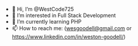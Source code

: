 - 👋 Hi, I’m @WestCode725
- 👀 I’m interested in Full Stack Development
- 🌱 I’m currently learning PHP  
- 📫 How to reach me: (wesgoodell@gmail.com or https://www.linkedin.com/in/weston-goodell/)

<!---
WestCode725/WestCode725 is a ✨ special ✨ repository because its `README.md` (this file) appears on your GitHub profile.
You can click the Preview link to take a look at your changes.
--->
